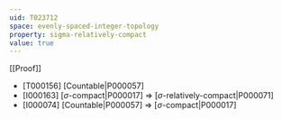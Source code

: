 ```yaml
---
uid: T023712
space: evenly-spaced-integer-topology
property: sigma-relatively-compact
value: true
---
```

[[Proof]]

* [T000156] [Countable|P000057]
* [I000163] [$\sigma$-compact|P000017] => [$\sigma$-relatively-compact|P000071]
* [I000074] [Countable|P000057] => [$\sigma$-compact|P000017]

